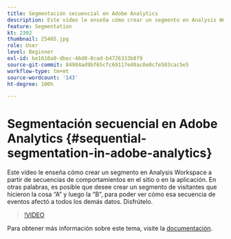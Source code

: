 ```yaml
---
title: Segmentación secuencial en Adobe Analytics
description: Este vídeo le enseña cómo crear un segmento en Analysis Workspace a partir de secuencias de comportamientos en el sitio o en la aplicación. En otras palabras, es posible que desee crear un segmento de visitantes que hicieron la cosa A y luego la B, para poder ver cómo esa secuencia de eventos afectó a todos los demás datos. Disfrútelo.
feature: Segmentation
kt: 2302
thumbnail: 25405.jpg
role: User
level: Beginner
exl-id: be1610a0-dbec-46d0-8cad-b4726333b8f9
source-git-commit: 84984ad9bf65cfc69117e40ac0e0cfe503cac5e5
workflow-type: tm+mt
source-wordcount: '143'
ht-degree: 100%

---
```


# Segmentación secuencial en Adobe Analytics {#sequential-segmentation-in-adobe-analytics}

Este vídeo le enseña cómo crear un segmento en Analysis Workspace a partir de secuencias de comportamientos en el sitio o en la aplicación. En otras palabras, es posible que desee crear un segmento de visitantes que hicieron la cosa “A” y luego la “B”, para poder ver cómo esa secuencia de eventos afectó a todos los demás datos. Disfrútelo.

>[!VIDEO](https://video.tv.adobe.com/v/37430/?quality=12&learn=on&captions=spa)

Para obtener más información sobre este tema, visite la [documentación](https://experienceleague.adobe.com/docs/analytics/components/segmentation/segmentation-workflow/seg-sequential-build.html?lang=es).
